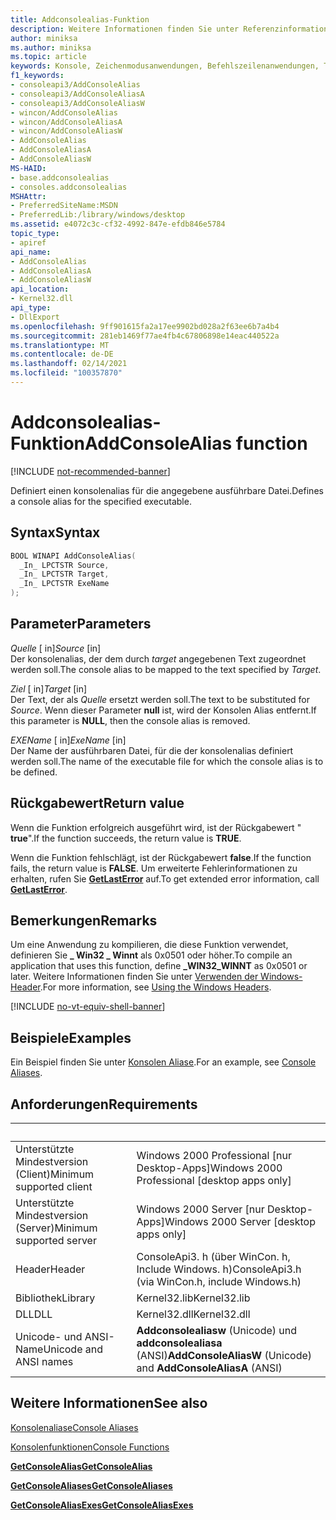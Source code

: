 ```yaml
---
title: Addconsolealias-Funktion
description: Weitere Informationen finden Sie unter Referenzinformationen zur addconsolealias-Funktion, die einen Konsolen Alias für die angegebene ausführbare Datei definiert.
author: miniksa
ms.author: miniksa
ms.topic: article
keywords: Konsole, Zeichenmodusanwendungen, Befehlszeilenanwendungen, Terminalanwendungen, Konsolen-API
f1_keywords:
- consoleapi3/AddConsoleAlias
- consoleapi3/AddConsoleAliasA
- consoleapi3/AddConsoleAliasW
- wincon/AddConsoleAlias
- wincon/AddConsoleAliasA
- wincon/AddConsoleAliasW
- AddConsoleAlias
- AddConsoleAliasA
- AddConsoleAliasW
MS-HAID:
- base.addconsolealias
- consoles.addconsolealias
MSHAttr:
- PreferredSiteName:MSDN
- PreferredLib:/library/windows/desktop
ms.assetid: e4072c3c-cf32-4992-847e-efdb846e5784
topic_type:
- apiref
api_name:
- AddConsoleAlias
- AddConsoleAliasA
- AddConsoleAliasW
api_location:
- Kernel32.dll
api_type:
- DllExport
ms.openlocfilehash: 9ff901615fa2a17ee9902bd028a2f63ee6b7a4b4
ms.sourcegitcommit: 281eb1469f77ae4fb4c67806898e14eac440522a
ms.translationtype: MT
ms.contentlocale: de-DE
ms.lasthandoff: 02/14/2021
ms.locfileid: "100357870"
---
```

# <a name="addconsolealias-function"></a><span data-ttu-id="5e337-104">Addconsolealias-Funktion</span><span class="sxs-lookup"><span data-stu-id="5e337-104">AddConsoleAlias function</span></span>

[!INCLUDE [not-recommended-banner](./includes/not-recommended-banner.md)]

<span data-ttu-id="5e337-105">Definiert einen konsolenalias für die angegebene ausführbare Datei.</span><span class="sxs-lookup"><span data-stu-id="5e337-105">Defines a console alias for the specified executable.</span></span>

## <a name="syntax"></a><span data-ttu-id="5e337-106">Syntax</span><span class="sxs-lookup"><span data-stu-id="5e337-106">Syntax</span></span>

```C
BOOL WINAPI AddConsoleAlias(
  _In_ LPCTSTR Source,
  _In_ LPCTSTR Target,
  _In_ LPCTSTR ExeName
);
```

## <a name="parameters"></a><span data-ttu-id="5e337-107">Parameter</span><span class="sxs-lookup"><span data-stu-id="5e337-107">Parameters</span></span>

<span data-ttu-id="5e337-108">*Quelle* \[ in\]</span><span class="sxs-lookup"><span data-stu-id="5e337-108">*Source* \[in\]</span></span>  
<span data-ttu-id="5e337-109">Der konsolenalias, der dem durch *target* angegebenen Text zugeordnet werden soll.</span><span class="sxs-lookup"><span data-stu-id="5e337-109">The console alias to be mapped to the text specified by *Target*.</span></span>

<span data-ttu-id="5e337-110">*Ziel* \[ in\]</span><span class="sxs-lookup"><span data-stu-id="5e337-110">*Target* \[in\]</span></span>  
<span data-ttu-id="5e337-111">Der Text, der als *Quelle* ersetzt werden soll.</span><span class="sxs-lookup"><span data-stu-id="5e337-111">The text to be substituted for *Source*.</span></span> <span data-ttu-id="5e337-112">Wenn dieser Parameter **null** ist, wird der Konsolen Alias entfernt.</span><span class="sxs-lookup"><span data-stu-id="5e337-112">If this parameter is **NULL**, then the console alias is removed.</span></span>

<span data-ttu-id="5e337-113">*EXEName* \[ in\]</span><span class="sxs-lookup"><span data-stu-id="5e337-113">*ExeName* \[in\]</span></span>  
<span data-ttu-id="5e337-114">Der Name der ausführbaren Datei, für die der konsolenalias definiert werden soll.</span><span class="sxs-lookup"><span data-stu-id="5e337-114">The name of the executable file for which the console alias is to be defined.</span></span>

## <a name="return-value"></a><span data-ttu-id="5e337-115">Rückgabewert</span><span class="sxs-lookup"><span data-stu-id="5e337-115">Return value</span></span>

<span data-ttu-id="5e337-116">Wenn die Funktion erfolgreich ausgeführt wird, ist der Rückgabewert " **true**".</span><span class="sxs-lookup"><span data-stu-id="5e337-116">If the function succeeds, the return value is **TRUE**.</span></span>

<span data-ttu-id="5e337-117">Wenn die Funktion fehlschlägt, ist der Rückgabewert **false**.</span><span class="sxs-lookup"><span data-stu-id="5e337-117">If the function fails, the return value is **FALSE**.</span></span> <span data-ttu-id="5e337-118">Um erweiterte Fehlerinformationen zu erhalten, rufen Sie [**GetLastError**](/windows/win32/api/errhandlingapi/nf-errhandlingapi-getlasterror) auf.</span><span class="sxs-lookup"><span data-stu-id="5e337-118">To get extended error information, call [**GetLastError**](/windows/win32/api/errhandlingapi/nf-errhandlingapi-getlasterror).</span></span>

## <a name="remarks"></a><span data-ttu-id="5e337-119">Bemerkungen</span><span class="sxs-lookup"><span data-stu-id="5e337-119">Remarks</span></span>

<span data-ttu-id="5e337-120">Um eine Anwendung zu kompilieren, die diese Funktion verwendet, definieren Sie **\_ Win32 \_ Winnt** als 0x0501 oder höher.</span><span class="sxs-lookup"><span data-stu-id="5e337-120">To compile an application that uses this function, define **\_WIN32\_WINNT** as 0x0501 or later.</span></span> <span data-ttu-id="5e337-121">Weitere Informationen finden Sie unter [Verwenden der Windows-Header](/windows/win32/winprog/using-the-windows-headers).</span><span class="sxs-lookup"><span data-stu-id="5e337-121">For more information, see [Using the Windows Headers](/windows/win32/winprog/using-the-windows-headers).</span></span>

[!INCLUDE [no-vt-equiv-shell-banner](./includes/no-vt-equiv-shell-banner.md)]

## <a name="examples"></a><span data-ttu-id="5e337-122">Beispiele</span><span class="sxs-lookup"><span data-stu-id="5e337-122">Examples</span></span>

<span data-ttu-id="5e337-123">Ein Beispiel finden Sie unter [Konsolen Aliase](console-aliases.md).</span><span class="sxs-lookup"><span data-stu-id="5e337-123">For an example, see [Console Aliases](console-aliases.md).</span></span>

## <a name="requirements"></a><span data-ttu-id="5e337-124">Anforderungen</span><span class="sxs-lookup"><span data-stu-id="5e337-124">Requirements</span></span>

| &nbsp; | &nbsp; |
|-|-|
| <span data-ttu-id="5e337-125">Unterstützte Mindestversion (Client)</span><span class="sxs-lookup"><span data-stu-id="5e337-125">Minimum supported client</span></span> | <span data-ttu-id="5e337-126">Windows 2000 Professional \[nur Desktop-Apps\]</span><span class="sxs-lookup"><span data-stu-id="5e337-126">Windows 2000 Professional \[desktop apps only\]</span></span> |
| <span data-ttu-id="5e337-127">Unterstützte Mindestversion (Server)</span><span class="sxs-lookup"><span data-stu-id="5e337-127">Minimum supported server</span></span> | <span data-ttu-id="5e337-128">Windows 2000 Server \[nur Desktop-Apps\]</span><span class="sxs-lookup"><span data-stu-id="5e337-128">Windows 2000 Server \[desktop apps only\]</span></span> |
| <span data-ttu-id="5e337-129">Header</span><span class="sxs-lookup"><span data-stu-id="5e337-129">Header</span></span> | <span data-ttu-id="5e337-130">ConsoleApi3. h (über WinCon. h, Include Windows. h)</span><span class="sxs-lookup"><span data-stu-id="5e337-130">ConsoleApi3.h (via WinCon.h, include Windows.h)</span></span> |
| <span data-ttu-id="5e337-131">Bibliothek</span><span class="sxs-lookup"><span data-stu-id="5e337-131">Library</span></span> | <span data-ttu-id="5e337-132">Kernel32.lib</span><span class="sxs-lookup"><span data-stu-id="5e337-132">Kernel32.lib</span></span> |
| <span data-ttu-id="5e337-133">DLL</span><span class="sxs-lookup"><span data-stu-id="5e337-133">DLL</span></span> | <span data-ttu-id="5e337-134">Kernel32.dll</span><span class="sxs-lookup"><span data-stu-id="5e337-134">Kernel32.dll</span></span> |
| <span data-ttu-id="5e337-135">Unicode- und ANSI-Name</span><span class="sxs-lookup"><span data-stu-id="5e337-135">Unicode and ANSI names</span></span> | <span data-ttu-id="5e337-136">**Addconsolealiasw** (Unicode) und **addconsolealiasa** (ANSI)</span><span class="sxs-lookup"><span data-stu-id="5e337-136">**AddConsoleAliasW** (Unicode) and **AddConsoleAliasA** (ANSI)</span></span> |

## <a name="see-also"></a><span data-ttu-id="5e337-137">Weitere Informationen</span><span class="sxs-lookup"><span data-stu-id="5e337-137">See also</span></span>

[<span data-ttu-id="5e337-138">Konsolenaliase</span><span class="sxs-lookup"><span data-stu-id="5e337-138">Console Aliases</span></span>](console-aliases.md)

[<span data-ttu-id="5e337-139">Konsolenfunktionen</span><span class="sxs-lookup"><span data-stu-id="5e337-139">Console Functions</span></span>](console-functions.md)

[<span data-ttu-id="5e337-140">**GetConsoleAlias**</span><span class="sxs-lookup"><span data-stu-id="5e337-140">**GetConsoleAlias**</span></span>](getconsolealias.md)

[<span data-ttu-id="5e337-141">**GetConsoleAliases**</span><span class="sxs-lookup"><span data-stu-id="5e337-141">**GetConsoleAliases**</span></span>](getconsolealiases.md)

[<span data-ttu-id="5e337-142">**GetConsoleAliasExes**</span><span class="sxs-lookup"><span data-stu-id="5e337-142">**GetConsoleAliasExes**</span></span>](getconsolealiasexes.md)